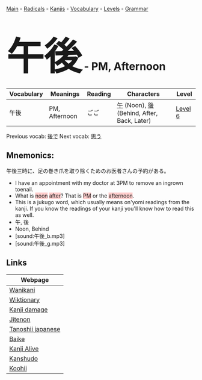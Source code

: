 <style> bigfont {font-size: 100px}</style>
[Main](../README.md) -
[Radicals](../radicals.md) -
[Kanjis](../kanjis.md) -
[Vocabulary](../vocabulary.md) -
[Levels](../levels.md) -
[Grammar](../grammar.md)
# <bigfont> 午後</bigfont> - PM, Afternoon 

| Vocabulary | Meanings | Reading | Characters | Level |
| --- | --- | --- | --- | --- |
| 午後 | PM, Afternoon | ごご |  [午](../kanjis/午.md) (Noon), [後](../kanjis/後.md) (Behind, After, Back, Later) | [Level 6](../levels/wk_level6.md) |

Previous vocab: [後で](後で.md) Next vocab: [思う](思う.md) 

## Mnemonics:
午後三時に、足の巻き爪を取り除くためのお医者さんの予約がある。
* I have an appointment with my doctor at 3PM to remove an ingrown toenail.
* What is <span style="background-color:#ffcccb"> noon</span> <span style="background-color:#ffcccb"> after</span>? That is <span style="background-color:#ffcccb"> PM</span> or the <span style="background-color:#ffcccb"> afternoon</span>.
* This is a jukugo word, which usually means on'yomi readings from the kanji. If you know the readings of your kanji you'll know how to read this as well.
* 午, 後
* Noon, Behind
* [sound:午後_b.mp3]
* [sound:午後_g.mp3]


## Links 

| Webpage |
| --- |
| [Wanikani          ](https://www.wanikani.com/kanji/午後) |
| [Wiktionary        ](https://en.wiktionary.org/wiki/午後) |
| [Kanji damage      ](http://www.kanjidamage.com/kanji/search?utf8=✓&q=午後) |
| [Jitenon           ](https://jitenon.com/kanji/午後) |
| [Tanoshii japanese ](https://www.tanoshiijapanese.com/dictionary/kanji.cfm?k=午後) |
| [Baike             ](https://baike.baidu.com/item/午後) |
| [Kanji Alive       ](https://app.kanjialive.com/午後) |
| [Kanshudo          ](https://www.kanshudo.com/searchmn?q=午後) |
| [Koohii            ](https://kanji.koohii.com/study/kanji/午後) |

